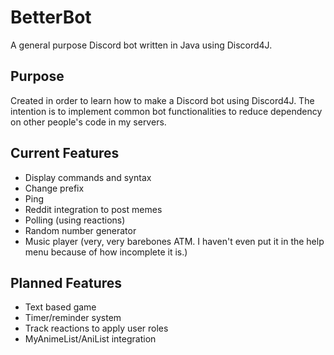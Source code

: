 # BetterBot
A general purpose Discord bot written in Java using Discord4J.
## Purpose
Created in order to learn how to make a Discord bot using Discord4J. The intention is to implement common bot functionalities to reduce dependency on other people's code in my servers.
## Current Features
* Display commands and syntax
* Change prefix
* Ping
* Reddit integration to post memes
* Polling (using reactions)
* Random number generator
* Music player (very, very barebones ATM. I haven't even put it in the help menu because of how incomplete it is.)
## Planned Features
* Text based game
* Timer/reminder system
* Track reactions to apply user roles
* MyAnimeList/AniList integration


